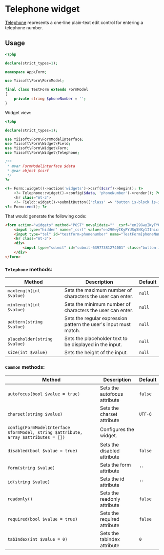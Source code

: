 # Telephone widget

[Telephone](https://www.w3.org/TR/2012/WD-html-markup-20120329/input.tel.html#input.tel) represents a one-line plain-text edit control for entering a telephone number.

## Usage

```php
<?php

declare(strict_types=1);

namespace App\Form;

use Yiisoft\Form\FormModel;

final class TestForm extends FormModel
{
    private string $phoneNumber = '';
}
```

Widget view:

```php
<?php

declare(strict_types=1);

use Yiisoft\Form\FormModelInterface;
use Yiisoft\Form\Widget\Field;
use Yiisoft\Form\Widget\Form;
use Yiisoft\Form\Widget\Telephone;

/**
 * @var FormModelInterface $data
 * @var object $csrf
 */
?>

<?= Form::widget()->action('widgets')->csrf($csrf)->begin(); ?>
    <?= Telephone::widget()->config($data, 'phoneNumber')->render(); ?>
    <hr class="mt-3">
    <?= Field::widget()->submitButton(['class' => 'button is-block is-info is-fullwidth', 'value' => 'Save']); ?>
<?= Form::end(); ?>
```

That would generate the following code:

```html
<form action="widgets" method="POST" novalidate="" _csrf="en29GwyIKyFYUSq5NXy1I1hicrGmoFLHnvKOYvVxyEceEMxJPuRoQGwgE_1qEcURAhEZnJ_rPrSun9oqrAKlCw==">
    <input type="hidden" name="_csrf" value="en29GwyIKyFYUSq5NXy1I1hicrGmoFLHnvKOYvVxyEceEMxJPuRoQGwgE_1qEcURAhEZnJ_rPrSun9oqrAKlCw==">
    <input type="tel" id="testform-phonenumber" name="TestForm[phoneNumber]">
    <hr class="mt-3">
    <div>
        <input type="submit" id="submit-63977381274001" class="button is-block is-info is-fullwidth" name="submit-63977381274001" value="Save">
    </div>
</form>
```

### `Telephone` methods:

Method | Description | Default
-------|-------------|---------
`maxlength(int $value)` | Sets the maximum number of characters the user can enter. | `null`
`minlength(int $value)` | Sets the minimum number of characters the user can enter. | `null`
`pattern(string $value)` | Sets the regular expression pattern the user's input must match. | `null`
`placeholder(string $value)` | Sets the placeholder text to be displayed in the input. | `null`
`size(int $value)` | Sets the height of the input. | `null`

### `Common` methods:

Method | Description | Default
-------|-------------|---------
`autofocus(bool $value = true)` | Sets the autofocus attribute | `false`
`charset(string $value)` | Sets the charset attribute | `UTF-8`
`config(FormModelInterface $formModel, string $attribute, array $attributes = [])` | Configures the widget. |
`disabled(bool $value = true)` | Sets the disabled attribute | `false`
`form(string $value)` | Sets the form attribute | `''`
`id(string $value)` | Sets the id attribute | `''`
`readonly()` | Sets the readonly attribute | `false`
`required(bool $value = true)` | Sets the required attribute | `false`
`tabIndex(int $value = 0)` | Sets the tabindex attribute | `0`
